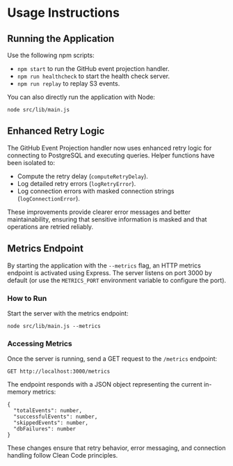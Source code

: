 # Usage Instructions

## Running the Application

Use the following npm scripts:

- `npm start` to run the GitHub event projection handler.
- `npm run healthcheck` to start the health check server.
- `npm run replay` to replay S3 events.

You can also directly run the application with Node:

```
node src/lib/main.js
```

## Enhanced Retry Logic

The GitHub Event Projection handler now uses enhanced retry logic for connecting to PostgreSQL and executing queries. Helper functions have been isolated to:

- Compute the retry delay (`computeRetryDelay`).
- Log detailed retry errors (`logRetryError`).
- Log connection errors with masked connection strings (`logConnectionError`).

These improvements provide clearer error messages and better maintainability, ensuring that sensitive information is masked and that operations are retried reliably.

## Metrics Endpoint

By starting the application with the `--metrics` flag, an HTTP metrics endpoint is activated using Express. The server listens on port 3000 by default (or use the `METRICS_PORT` environment variable to configure the port).

### How to Run

Start the server with the metrics endpoint:

```
node src/lib/main.js --metrics
```

### Accessing Metrics

Once the server is running, send a GET request to the `/metrics` endpoint:

```
GET http://localhost:3000/metrics
```

The endpoint responds with a JSON object representing the current in-memory metrics:

```
{
  "totalEvents": number,
  "successfulEvents": number,
  "skippedEvents": number,
  "dbFailures": number
}
```

These changes ensure that retry behavior, error messaging, and connection handling follow Clean Code principles.
